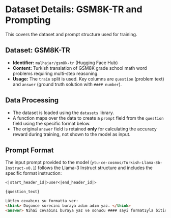 # Dataset Details: GSM8K-TR and Prompting

This covers the dataset and prompt structure used for training.

## Dataset: GSM8K-TR

-   **Identifier:** `malhajar/gsm8k-tr` (Hugging Face Hub)
-   **Content:** Turkish translation of GSM8K grade school math word problems requiring multi-step reasoning.
-   **Usage:** The `train` split is used. Key columns are `question` (problem text) and `answer` (ground truth solution with `#### number`).

## Data Processing

-   The dataset is loaded using the `datasets` library.
-   A function maps over the data to create a `prompt` field from the `question` field using the specific format below.
-   The original `answer` field is retained **only** for calculating the accuracy reward during training, not shown to the model as input.

## Prompt Format

The input prompt provided to the model (`ytu-ce-cosmos/Turkish-Llama-8b-Instruct-v0.1`) follows the Llama-3 Instruct structure and includes the specific format instruction:

```markdown
<|start_header_id|>user<|end_header_id|>

{question_text}

Lütfen cevabını şu formatta ver:
<think> Düşünce sürecini buraya adım adım yaz. </think>
<answer> Nihai cevabını buraya yaz ve sonucu #### sayi formatıyla bitir. </answer><|eot_id|><|start_header_id|>assistant<|end_header_id|>